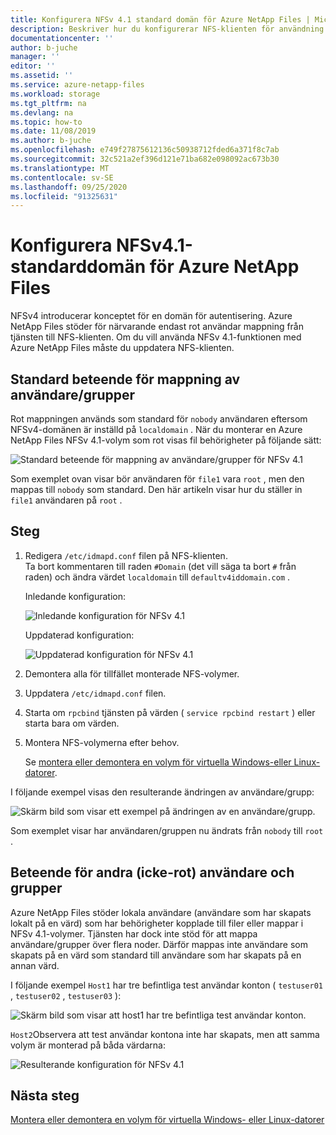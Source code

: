 ```yaml
---
title: Konfigurera NFSv 4.1 standard domän för Azure NetApp Files | Microsoft Docs
description: Beskriver hur du konfigurerar NFS-klienten för användning av NFSv 4.1 med Azure NetApp Files.
documentationcenter: ''
author: b-juche
manager: ''
editor: ''
ms.assetid: ''
ms.service: azure-netapp-files
ms.workload: storage
ms.tgt_pltfrm: na
ms.devlang: na
ms.topic: how-to
ms.date: 11/08/2019
ms.author: b-juche
ms.openlocfilehash: e749f27875612136c50938712fded6a371f8c7ab
ms.sourcegitcommit: 32c521a2ef396d121e71ba682e098092ac673b30
ms.translationtype: MT
ms.contentlocale: sv-SE
ms.lasthandoff: 09/25/2020
ms.locfileid: "91325631"
---
```

# <a name="configure-nfsv41-default-domain-for-azure-netapp-files"></a>Konfigurera NFSv4.1-standarddomän för Azure NetApp Files

NFSv4 introducerar konceptet för en domän för autentisering. Azure NetApp Files stöder för närvarande endast rot användar mappning från tjänsten till NFS-klienten. Om du vill använda NFSv 4.1-funktionen med Azure NetApp Files måste du uppdatera NFS-klienten.

## <a name="default-behavior-of-usergroup-mapping"></a>Standard beteende för mappning av användare/grupper

Rot mappningen används som standard för `nobody` användaren eftersom NFSv4-domänen är inställd på `localdomain` . När du monterar en Azure NetApp Files NFSv 4.1-volym som rot visas fil behörigheter på följande sätt:  

![Standard beteende för mappning av användare/grupper för NFSv 4.1](../media/azure-netapp-files/azure-netapp-files-nfsv41-default-behavior-user-group-mapping.png)

Som exemplet ovan visar bör användaren för `file1` vara `root` , men den mappas till `nobody` som standard.  Den här artikeln visar hur du ställer in `file1` användaren på `root` .  

## <a name="steps"></a>Steg 

1. Redigera `/etc/idmapd.conf` filen på NFS-klienten.   
    Ta bort kommentaren till raden `#Domain` (det vill säga ta bort `#` från raden) och ändra värdet `localdomain` till `defaultv4iddomain.com` . 

    Inledande konfiguration: 
    
    ![Inledande konfiguration för NFSv 4.1](../media/azure-netapp-files/azure-netapp-files-nfsv41-initial-config.png)

    Uppdaterad konfiguration:
    
    ![Uppdaterad konfiguration för NFSv 4.1](../media/azure-netapp-files/azure-netapp-files-nfsv41-updated-config.png)

2. Demontera alla för tillfället monterade NFS-volymer.
3. Uppdatera `/etc/idmapd.conf` filen.
4. Starta om `rpcbind` tjänsten på värden ( `service rpcbind restart` ) eller starta bara om värden.
5. Montera NFS-volymerna efter behov.   

    Se [montera eller demontera en volym för virtuella Windows-eller Linux-datorer](azure-netapp-files-mount-unmount-volumes-for-virtual-machines.md). 

I följande exempel visas den resulterande ändringen av användare/grupp: 

![Skärm bild som visar ett exempel på ändringen av en användare/grupp.](../media/azure-netapp-files/azure-netapp-files-nfsv41-resulting-config.png)

Som exemplet visar har användaren/gruppen nu ändrats från `nobody` till `root` .

## <a name="behavior-of-other-non-root-users-and-groups"></a>Beteende för andra (icke-rot) användare och grupper

Azure NetApp Files stöder lokala användare (användare som har skapats lokalt på en värd) som har behörigheter kopplade till filer eller mappar i NFSv 4.1-volymer. Tjänsten har dock inte stöd för att mappa användare/grupper över flera noder. Därför mappas inte användare som skapats på en värd som standard till användare som har skapats på en annan värd. 

I följande exempel `Host1` har tre befintliga test användar konton ( `testuser01` , `testuser02` , `testuser03` ): 

![Skärm bild som visar att host1 har tre befintliga test användar konton.](../media/azure-netapp-files/azure-netapp-files-nfsv41-host1-users.png)

`Host2`Observera att test användar kontona inte har skapats, men att samma volym är monterad på båda värdarna:

![Resulterande konfiguration för NFSv 4.1](../media/azure-netapp-files/azure-netapp-files-nfsv41-host2-users.png)

## <a name="next-step"></a>Nästa steg 

[Montera eller demontera en volym för virtuella Windows- eller Linux-datorer](azure-netapp-files-mount-unmount-volumes-for-virtual-machines.md)

